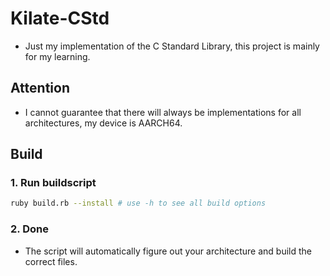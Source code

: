 # Kilate-CStd
- Just my implementation of the C Standard Library, this project is mainly for my learning.
## Attention
- I cannot guarantee that there will always be implementations for all architectures, my device is AARCH64.
## Build
### 1. Run buildscript
```bash
ruby build.rb --install # use -h to see all build options
```
### 2. Done
- The script will automatically figure out your architecture and build the correct files.